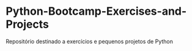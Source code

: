 # Python-Bootcamp-Exercises-and-Projects
Repositório destinado a exercícios e pequenos projetos de Python 
